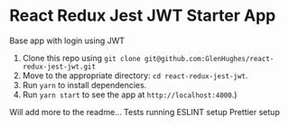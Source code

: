 # React Redux Jest JWT Starter App

Base app with login using JWT

1. Clone this repo using `git clone git@github.com:GlenHughes/react-redux-jest-jwt.git`
2. Move to the appropriate directory: `cd react-redux-jest-jwt`.
3. Run `yarn` to install dependencies.
4. Run `yarn start` to see the app at `http://localhost:4000`.)

Will add more to the readme...
Tests running
ESLINT setup
Prettier setup
